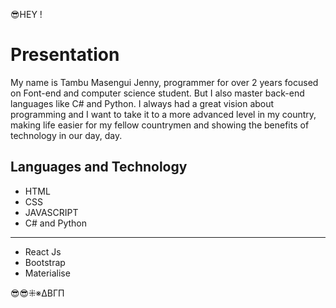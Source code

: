 😎HEY !

# Presentation


My name is Tambu Masengui Jenny, programmer for over 2 years focused on Font-end and computer science student. But I also master back-end languages like C# and Python. I always had a great vision about programming and I want to take it to a more advanced level in my country, making life easier for my fellow countrymen and showing the benefits of technology in our day, day.


## Languages and Technology

 - HTML
 - CSS
 - JAVASCRIPT
 - C# and Python
 - - -- - - - - - - - - - - - 
 - React Js
 - Bootstrap
 - Materialise

😎😎⁜※ΔΒΓΠ



<!--
**MCTambu/MCTambu** is a ✨ _special_ ✨ repository because its `README.md` (this file) appears on your GitHub profile.

Here are some ideas to get you started:

- 🔭 I’m currently working on ...
- 🌱 I’m currently learning ...
- 👯 I’m looking to collaborate on ...
- 🤔 I’m looking for help with ...
- 💬 Ask me about ...
- 📫 How to reach me: ...
- 😄 Pronouns: ...
- ⚡ Fun fact: ...
-->
